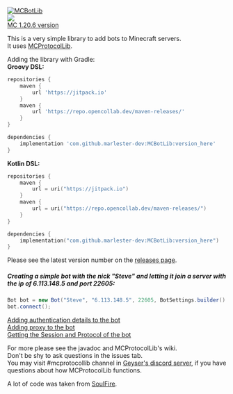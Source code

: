 [![MCBotLib](https://github.com/user-attachments/assets/6b9d0abe-651c-42d2-9d4c-e714dfbbe9f7)]()  
[![](https://jitpack.io/v/marlester-dev/MCBotLib.svg)](https://jitpack.io/#marlester-dev/MCBotLib)  
[MC 1.20.6 version](https://github.com/marlester-dev/MCBotLib-1.20.6)

This is a very simple library to add bots to Minecraft servers.  
It uses [MCProtocolLib](https://github.com/GeyserMC/MCProtocolLib).

Adding the library with Gradle:  
**Groovy DSL:**
```groovy
repositories {
    maven {
        url 'https://jitpack.io'
    }
    maven {
        url 'https://repo.opencollab.dev/maven-releases/'
    }
}

dependencies {
    implementation 'com.github.marlester-dev:MCBotLib:version_here'
}
```
**Kotlin DSL:**
```kotlin
repositories {
    maven {
        url = uri("https://jitpack.io")
    }
    maven {
        url = uri("https://repo.opencollab.dev/maven-releases/")
    }
}

dependencies {
    implementation("com.github.marlester-dev:MCBotLib:version_here")
}
```
Please see the latest version number on the [releases page](https://github.com/marlester-dev/MCBotLib/releases/latest).

##### Creating a simple bot with the nick "Steve" and letting it join a server with the ip of 6.113.148.5 and port 22605:
```java
Bot bot = new Bot("Steve", "6.113.148.5", 22605, BotSettings.builder().build());
bot.connect();
```

[Adding authentication details to the bot](https://github.com/marlester-dev/MCBotLib/wiki/Adding-auth-details)  
[Adding proxy to the bot](https://github.com/marlester-dev/MCBotLib/wiki/Adding-proxy)  
[Getting the Session and Protocol of the bot](https://github.com/marlester-dev/MCBotLib/wiki/Getting-the-Session-and-Protocol-of-the-bot)

For more please see the javadoc and MCProtocolLib's wiki.  
Don't be shy to ask questions in the issues tab.  
You may visit #mcprotocollib channel in [Geyser's discord server](https://discord.gg/geysermc), if you have questions about how MCProtocolLib functions.

A lot of code was taken from [SoulFire](https://github.com/AlexProgrammerDE/SoulFire).
